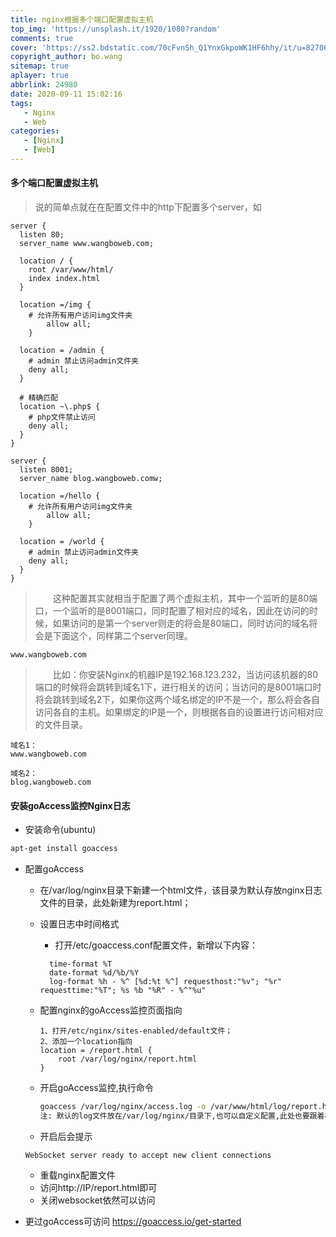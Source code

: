 ```yaml
---
title: nginx根据多个端口配置虚拟主机
top_img: 'https://unsplash.it/1920/1080?random'
comments: true
cover: 'https://ss2.bdstatic.com/70cFvnSh_Q1YnxGkpoWK1HF6hhy/it/u=827061456,130319744&fm=26&gp=0.jpg'
copyright_author: bo.wang
sitemap: true
aplayer: true
abbrlink: 24980
date: 2020-09-11 15:02:16
tags:
   - Nginx
   - Web
categories: 
   - [Nginx]
   - [Web]
---
```


#### 多个端口配置虚拟主机

>说的简单点就在在配置文件中的http下配置多个server，如

```shell script
server {
  listen 80;
  server_name www.wangboweb.com;
  
  location / {
    root /var/www/html/
    index index.html
  }
  
  location =/img {
    # 允许所有用户访问img文件夹
  		allow all;
  	}
  
  location = /admin {
    # admin 禁止访问admin文件夹
    deny all;
  }
  
  # 精确匹配
  location ~\.php$ {
    # php文件禁止访问
  	deny all;
  }
}

server {
  listen 8001;
  server_name blog.wangboweb.comw;
  
  location =/hello {
    # 允许所有用户访问img文件夹
  		allow all;
  	}
  
  location = /world {
    # admin 禁止访问admin文件夹
    deny all;
  }
}
```

>&emsp;&emsp;这种配置其实就相当于配置了两个虚拟主机，其中一个监听的是80端口，一个监听的是8001端口，同时配置了相对应的域名，因此在访问的时候，如果访问的是第一个server则走的将会是80端口，同时访问的域名将会是下面这个，同样第二个server同理。
```text
www.wangboweb.com
```

>&emsp;&emsp;比如：你安装Nginx的机器IP是192.168.123.232，当访问该机器的80端口的时候将会跳转到域名1下，进行相关的访问；当访问的是8001端口时将会跳转到域名2下，如果你这两个域名绑定的IP不是一个，那么将会各自访问各自的主机。如果绑定的IP是一个，则根据各自的设置进行访问相对应的文件目录。

```text
域名1：
www.wangboweb.com

域名2：
blog.wangboweb.com
```

#### 安装goAccess监控Nginx日志
   
   - 安装命令(ubuntu)
   ```bash
   apt-get install goaccess    
   ```

   - 配置goAccess
        - 在/var/log/nginx目录下新建一个html文件，该目录为默认存放nginx日志文件的目录，此处新建为report.html；
        - 设置日志中时间格式
            - 打开/etc/goaccess.conf配置文件，新增以下内容：
            
          ```text
            time-format %T
            date-format %d/%b/%Y
            log-format %h - %^ [%d:%t %^] requesthost:"%v"; "%r" requesttime:"%T"; %s %b "%R" - %^"%u"
          ```
          
        - 配置nginx的goAccess监控页面指向
        
            ```text
            1、打开/etc/nginx/sites-enabled/default文件；
            2、添加一个location指向
            location = /report.html {
                root /var/log/nginx/report.html
            }
            ```
          
        - 开启goAccess监控,执行命令
        
            ```bash
            goaccess /var/log/nginx/access.log -o /var/www/html/log/report.html --log-format=COMBINED --real-time-html
            注: 默认的log文件放在/var/log/nginx/目录下,也可以自定义配置,此处也要跟着相对应
            ```
          
        - 开启后会提示
        
        ```text
        WebSocket server ready to accept new client connections
        ```
     
        - 重载nginx配置文件
        - 访问http://IP/report.html即可
        - 关闭websocket依然可以访问
        
   - 更过goAccess可访问 https://goaccess.io/get-started

